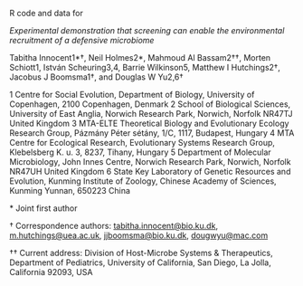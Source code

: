 R code and data for 

_Experimental demonstration that screening can enable the environmental recruitment of a defensive microbiome_

Tabitha Innocent1\*†, Neil Holmes2*, Mahmoud Al Bassam2††, Morten Schiott1, István Scheuring3,4, Barrie Wilkinson5, Matthew I Hutchings2†, Jacobus J Boomsma1†, and Douglas W Yu2,6†

1 Centre for Social Evolution, Department of Biology, University of Copenhagen, 2100 Copenhagen, Denmark
2 School of Biological Sciences, University of East Anglia, Norwich Research Park, Norwich, Norfolk NR47TJ United Kingdom
3 MTA-ELTE Theoretical Biology and Evolutionary Ecology Research Group, Pázmány Péter sétány, 1/C, 1117, Budapest, Hungary
4 MTA Centre for Ecological Research, Evolutionary Systems Research Group, Klebelsberg K. u. 3, 8237, Tihany, Hungary
5 Department of Molecular Microbiology, John Innes Centre, Norwich Research Park, Norwich, Norfolk NR47UH United Kingdom
6 State Key Laboratory of Genetic Resources and Evolution, Kunming Institute of Zoology, Chinese Academy of Sciences, Kunming Yunnan, 650223 China

\* Joint first author

† Correspondence authors:  tabitha.innocent@bio.ku.dk, m.hutchings@uea.ac.uk, jjboomsma@bio.ku.dk, dougwyu@mac.com

†† Current address: Division of Host-Microbe Systems & Therapeutics, Department of Pediatrics, University of California, San Diego, La Jolla, California 92093, USA
